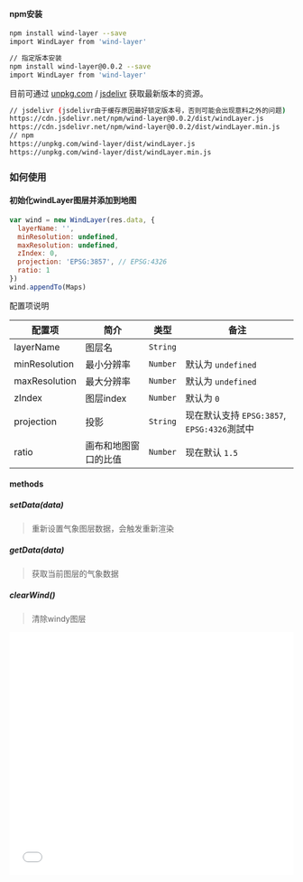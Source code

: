 #### npm安装

```bash
npm install wind-layer --save
import WindLayer from 'wind-layer'

// 指定版本安装
npm install wind-layer@0.0.2 --save
import WindLayer from 'wind-layer'
```

目前可通过 [unpkg.com](https://unpkg.com/wind-layer/dist/windLayer.js) / [jsdelivr](https://cdn.jsdelivr.net/npm/wind-layer@0.0.1/dist/windLayer.js) 获取最新版本的资源。

```bash
// jsdelivr (jsdelivr由于缓存原因最好锁定版本号，否则可能会出现意料之外的问题)
https://cdn.jsdelivr.net/npm/wind-layer@0.0.2/dist/windLayer.js
https://cdn.jsdelivr.net/npm/wind-layer@0.0.2/dist/windLayer.min.js
// npm
https://unpkg.com/wind-layer/dist/windLayer.js
https://unpkg.com/wind-layer/dist/windLayer.min.js
```


### 如何使用

#### 初始化windLayer图层并添加到地图

```javascript
var wind = new WindLayer(res.data, {
  layerName: '',
  minResolution: undefined,
  maxResolution: undefined,
  zIndex: 0,
  projection: 'EPSG:3857', // EPSG:4326
  ratio: 1
})
wind.appendTo(Maps)
```

配置项说明

| 配置项 | 简介 | 类型 | 备注 |
| --- | --- | --- | --- |
| layerName | 图层名 | `String` |  |
| minResolution | 最小分辨率 | `Number` | 默认为 `undefined` |
| maxResolution | 最大分辨率 | `Number` | 默认为 `undefined` |
| zIndex | 图层index | `Number` | 默认为 `0` |
| projection | 投影 | `String` | 现在默认支持 `EPSG:3857`, `EPSG:4326`測試中 |
| ratio | 画布和地图窗口的比值 | `Number` | 现在默认 `1.5` |

#### methods

##### setData(data)

> 重新设置气象图层数据，会触发重新渲染

##### getData(data)

> 获取当前图层的气象数据

##### clearWind()

> 清除windy图层

<iframe width="100%" height="430" src="//jsfiddle.net/sakitamfdd/hgvdu76j/embedded/" allowpaymentrequest allowfullscreen="allowfullscreen" frameborder="0"></iframe>
